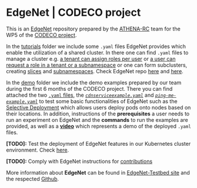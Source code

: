 # EdgeNet | CODECO project
This is an [EdgeNet](https://www.edge-net.org/) repository prepared by the [ATHENA-RC](https://www.athenarc.gr/en/home) team for the WP5 of the [CODECO project](https://he-codeco.eu/).

In the [tutorials](https://github.com/gkoukis/MyTest/tree/main/tutorials) folder we include some ``.yaml`` files EdgeNet provides which enable the utilization of a shared cluster. In there one can find ``.yaml`` files to manage a cluster e.g. [a tenant can assign roles per user](https://github.com/gkoukis/MyTest/blob/main/tutorials/role_binding-ath-admin-george.yaml) or [a user can request a role in a tenant or a subnamespace](https://github.com/gkoukis/MyTest/blob/main/tutorials/rolerequest-ath-george.yaml) or one can form subclusters, creating [slices](https://github.com/gkoukis/MyTest/blob/main/tutorials/sliceclaim-ath.yaml) and [subnamespaces](https://github.com/gkoukis/MyTest/blob/main/tutorials/subnamespace-Workspace-ath.yaml). Check EdgeNet repo [here](https://github.com/EdgeNet-project/edgenet/blob/main/docs/README.md#multitenancy) and [here](https://github.com/EdgeNet-project/edgenet/tree/main/docs/tutorials).

In the [demo](https://github.com/gkoukis/MyTest/blob/main/demo/) folder we include the demo examples prepared by our team during the first 6 months of the CODECO project. There you can find attached the two [``.yaml`` files](https://kubernetes.io/docs/concepts/overview/working-with-objects/kubernetes-objects/), the [*``cdnserviceexample.yaml``*](https://github.com/gkoukis/MyTest/blob/main/demo/cdnserviceexample.yaml) and [*``ping-me-example.yaml``*](https://github.com/gkoukis/MyTest/blob/main/demo/ping-me-example.yaml) to test some basic functionalities of EdgeNet such as the [Selective Deployment](https://github.com/EdgeNet-project/edgenet/blob/main/docs/custom_resources.md#selective-deployment) which allows users deploy pods onto nodes based on their locations. In addition, instructions of the **prerequisites** a user needs to run an experiment on EdgeNet and the **commands** to run the examples are provided, as well as a [**video**](https://github.com/gkoukis/MyTest/assets/127508084/942e05ad-2af0-484e-a80b-f984d562562d) which represents a demo of the deployed ``.yaml`` files.

**[TODO]:** Test the deployment of EdgeNet features in our Kubernetes cluster environment. Check [here](https://github.com/EdgeNet-project/edgenet/blob/main/docs/tutorials/deploy_edgenet_to_kube.md).

**[TODO]:** Comply with EdgeNet instructions for [contributions](https://github.com/EdgeNet-project/edgenet/blob/main/docs/guides/contribution_guides.md)

More information about **EdgeNet** can be found in [EdgeNet-Testbed site](https://www.edge-net.org/pages/running-experiments.html) and the respected [Github](https://github.com/EdgeNet-project/edgenet).
